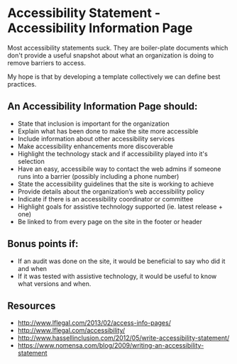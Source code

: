 # Accessibility Statement - Accessibility Information Page

Most accessibility statements suck.  They are boiler-plate documents which don't provide a useful snapshot about what an organization is doing to remove barriers to access. 

My hope is that by developing a template collectively we can define best practices. 

## An Accessibility Information Page should:
- State that inclusion is important for the organization
- Explain what has been done to make the site more accessible
- Include information about other accessibility services
- Make accessibility enhancements more discoverable
- Highlight the technology stack and if accessibility played into it's selection
- Have an easy, accessibile way to contact the web admins if someone runs into a barrier (possibly including a phone number)
- State the accessibility guidelines that the site is working to achieve
- Provide details about the organization’s web accessibility policy
- Indicate if there is an accessibility coordinator or committee
- Highlight goals for assistive technology supported (ie. latest release + one)
- Be linked to from every page on the site in the footer or header

## Bonus points if:
- If an audit was done on the site, it would be beneficial to say who did it and when
- If it was tested with assistive technology, it would be useful to know what versions and when.

## Resources
- http://www.lflegal.com/2013/02/access-info-pages/
- http://www.lflegal.com/accessibility/
- http://www.hassellinclusion.com/2012/05/write-accessibility-statement/
- https://www.nomensa.com/blog/2009/writing-an-accessibility-statement
